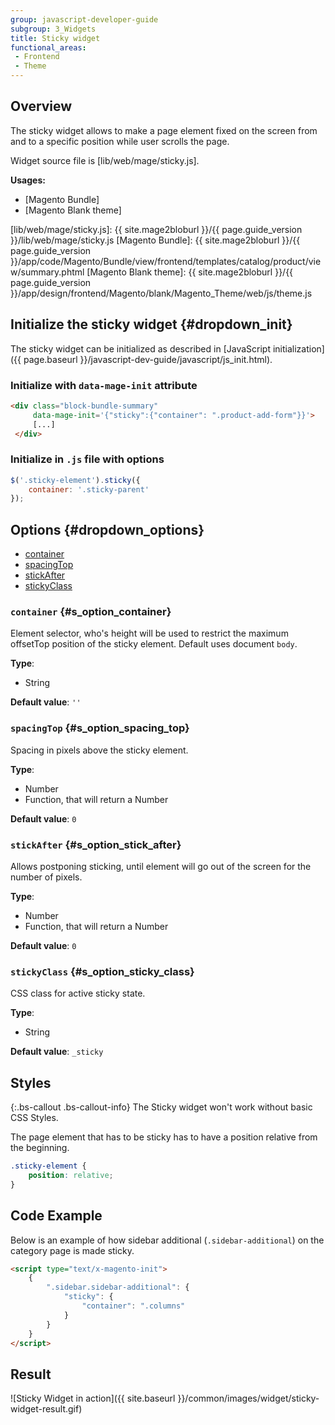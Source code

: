 ```yaml
---
group: javascript-developer-guide
subgroup: 3_Widgets
title: Sticky widget
functional_areas:
 - Frontend
 - Theme
---
```


## Overview

The sticky widget allows to make a page element fixed on the screen from and to
a specific position while user scrolls the page.

Widget source file is [lib/web/mage/sticky.js].

**Usages:**
- [Magento Bundle]
- [Magento Blank theme]

[lib/web/mage/sticky.js]: {{ site.mage2bloburl }}/{{ page.guide_version }}/lib/web/mage/sticky.js
[Magento Bundle]: {{ site.mage2bloburl }}/{{ page.guide_version }}/app/code/Magento/Bundle/view/frontend/templates/catalog/product/view/summary.phtml
[Magento Blank theme]: {{ site.mage2bloburl }}/{{ page.guide_version }}/app/design/frontend/Magento/blank/Magento_Theme/web/js/theme.js

## Initialize the sticky widget {#dropdown_init}

The sticky widget can be initialized as described in [JavaScript initialization]({{ page.baseurl }}/javascript-dev-guide/javascript/js_init.html).

### Initialize with `data-mage-init` attribute

```html
<div class="block-bundle-summary"
     data-mage-init='{"sticky":{"container": ".product-add-form"}}'>
     [...]
 </div>
```

### Initialize in `.js` file with options

```js
$('.sticky-element').sticky({
    container: '.sticky-parent'
});
```

## Options {#dropdown_options}

-  [container](#s_option_container)
-  [spacingTop](#s_option_spacing_top)
-  [stickAfter](#s_option_stick_after)
-  [stickyClass](#s_option_sticky_class)

### `container` {#s_option_container}

Element selector, who's height will be used to restrict the maximum offsetTop
position of the sticky element. Default uses document `body`.

**Type**:

- String

**Default value**: `''`

### `spacingTop` {#s_option_spacing_top}

Spacing in pixels above the sticky element.

**Type**:

- Number
- Function, that will return a Number

**Default value**: `0`

### `stickAfter` {#s_option_stick_after}

Allows postponing sticking, until element will go out of the screen for the number of pixels.

**Type**:

- Number
- Function, that will return a Number

**Default value**: `0`

### `stickyClass` {#s_option_sticky_class}

CSS class for active sticky state.

**Type**:

- String

**Default value**: `_sticky`

## Styles

{:.bs-callout .bs-callout-info}
The Sticky widget won't work without basic CSS Styles.

The page element that has to be sticky has to have a position relative from the
beginning.

```CSS
.sticky-element {
    position: relative;
}
```

## Code Example

Below is an example of how sidebar additional (`.sidebar-additional`) on the 
category page is made sticky.

```html
<script type="text/x-magento-init">
    {
        ".sidebar.sidebar-additional": {
            "sticky": {
                "container": ".columns"
            }
        }
    }
</script>
```

## Result

![Sticky Widget in action]({{ site.baseurl }}/common/images/widget/sticky-widget-result.gif)
